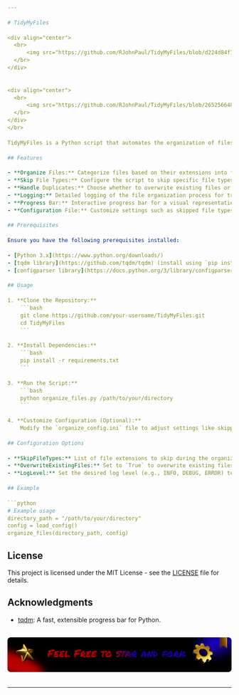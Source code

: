 ```yaml
---

# TidyMyFiles

<div align="center">
  <br>
      <img src="https://github.com/RJohnPaul/TidyMyFiles/blob/d224d84f7a811e862747fb749256471ffee9582a/Frame%2022.png" alt="Project Banner">
  </br>
</div>


<div align="center">
  <br>
      <img src="https://github.com/RJohnPaul/TidyMyFiles/blob/265256648b8eb0bb27be037cbbae7432d7dcf304/Frame-5.png" alt="Project Banner">
  </br>
</div>
</br>

TidyMyFiles is a Python script that automates the organization of files in a directory and its subdirectories. It categorizes files into folders based on their extensions, providing flexibility through configuration settings. Users can skip specific file types, handle duplicate file names, and customize the logging process.

## Features

- **Organize Files:** Categorize files based on their extensions into folders within an 'Organized' directory.
- **Skip File Types:** Configure the script to skip specific file types during the organization process.
- **Handle Duplicates:** Choose whether to overwrite existing files or rename them uniquely to avoid conflicts.
- **Logging:** Detailed logging of the file organization process for tracking and troubleshooting.
- **Progress Bar:** Interactive progress bar for a visual representation of the organization progress.
- **Configuration File:** Customize settings such as skipped file types, log level, and more using a configuration file.

## Prerequisites

Ensure you have the following prerequisites installed:

- [Python 3.x](https://www.python.org/downloads/)
- [tqdm library](https://github.com/tqdm/tqdm) (install using `pip install tqdm`)
- [configparser library](https://docs.python.org/3/library/configparser.html) (install using `pip install configparser`)

## Usage

1. **Clone the Repository:**
    ```bash
    git clone https://github.com/your-username/TidyMyFiles.git
    cd TidyMyFiles
    ```

2. **Install Dependencies:**
    ```bash
    pip install -r requirements.txt
    ```

3. **Run the Script:**
    ```bash
    python organize_files.py /path/to/your/directory
    ```

4. **Customize Configuration (Optional):**
    Modify the `organize_config.ini` file to adjust settings like skipped file types, log level, and more.

## Configuration Options

- **SkipFileTypes:** List of file extensions to skip during the organization process.
- **OverwriteExistingFiles:** Set to `True` to overwrite existing files; set to `False` to rename files uniquely.
- **LogLevel:** Set the desired log level (e.g., INFO, DEBUG, ERROR) to control the verbosity of logs.

## Example

```python
# Example usage
directory_path = "/path/to/your/directory"
config = load_config()
organize_files(directory_path, config)
```

## License

This project is licensed under the MIT License - see the [LICENSE](LICENSE) file for details.

## Acknowledgments

- [tqdm](https://github.com/tqdm/tqdm): A fast, extensible progress bar for Python.

<div align="center">
  <br>
      <img src="https://github.com/RJohnPaul/TidyMyFiles/blob/6f0cfb786ec8a29a589bffd9c12a3dfe52f6290b/Frame%2021.png" alt="Project Banner">
  </br>
</div>
</br>

---
```

